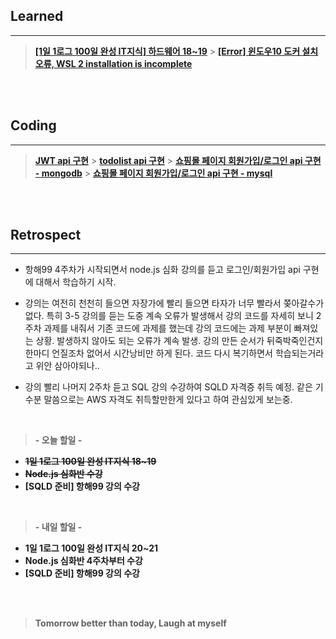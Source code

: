 ## Learned

---

> **[[1일 1로그 100일 완성 IT지식] 하드웨어 18~19](https://velog.io/@lilclown/1%EC%9D%BC-1%EB%A1%9C%EA%B7%B8-100%EC%9D%BC-%EC%99%84%EC%84%B1-IT%EC%A7%80%EC%8B%9D-%EC%86%8C%ED%94%84%ED%8A%B8%EC%9B%A8%EC%96%B41819)** > **[[Error] 윈도우10 도커 설치 오류, WSL 2 installation is incomplete](https://velog.io/@lilclown/Error-%EC%9C%88%EB%8F%84%EC%9A%B010-%EB%8F%84%EC%BB%A4-%EC%84%A4%EC%B9%98-%EC%98%A4%EB%A5%98-WSL-2-installation-is-incomplete)**

<br><br>

## Coding

---

> **[JWT api 구현](https://github.com/lilclown97/TIL/tree/main/%ED%95%AD%ED%95%B499/practice/hello-jwt)** > **[todolist api 구현](https://github.com/lilclown97/TIL/tree/main/%ED%95%AD%ED%95%B499/practice/todo)** > **[쇼핑몰 페이지 회원가입/로그인 api 구현 - mongodb](https://github.com/lilclown97/TIL/tree/main/%ED%95%AD%ED%95%B499/practice/nodejs-plus-shopping-mongoose)** > **[쇼핑몰 페이지 회원가입/로그인 api 구현 - mysql](https://github.com/lilclown97/TIL/tree/main/%ED%95%AD%ED%95%B499/practice/nodejs-plus-shopping-mysql)**

<br><br>

## Retrospect

---

- 항해99 4주차가 시작되면서 node.js 심화 강의를 듣고 로그인/회원가입 api 구현에 대해서 학습하기 시작.

- 강의는 여전히 천천히 들으면 자장가에 빨리 들으면 타자가 너무 빨라서 쫒아갈수가 없다. 특히 3-5 강의를 듣는 도중 계속 오류가 발생해서 강의 코드를 자세히 보니 2주차 과제를 내줘서 기존 코드에 과제를 했는데 강의 코드에는 과제 부분이 빠져있는 상황. 발생하지 않아도 되는 오류가 계속 발생. 강의 만든 순서가 뒤죽박죽인건지 한마디 언질조차 없어서 시간낭비만 하게 된다. 코드 다시 복기하면서 학습되는거라고 위안 삼아야되나..

- 강의 빨리 나머지 2주차 듣고 SQL 강의 수강하여 SQLD 자격증 취득 예정. 같은 기수분 말씀으로는 AWS 자격도 취득할만한게 있다고 하여 관심있게 보는중.

<br>

> **- 오늘 할일 -**

- ~~**1일 1로그 100일 완성 IT지식 18~19**~~
- ~~**Node.js 심화반 수강**~~
- **[SQLD 준비] 항해99 강의 수강**

<br>

> **- 내일 할일 -**

- **1일 1로그 100일 완성 IT지식 20~21**
- **Node.js 심화반 4주차부터 수강**
- **[SQLD 준비] 항해99 강의 수강**

<br><br>

> **Tomorrow better than today, Laugh at myself**
